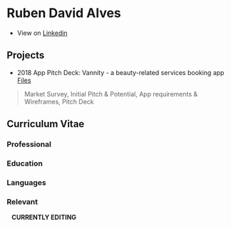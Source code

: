 # Ruben David Alves

- View on [Linkedin](https://www.linkedin.com/in/rubendavidalves/)

## Projects

- 2018 App Pitch Deck: Vannity - a beauty-related services booking app [Files](https://drive.google.com/drive/folders/1T2Kpif89qwU-gbDGLFmlck0q8U8gWWPl?usp=sharing)
>Market Survey, Initial Pitch & Potential, App requirements & Wireframes, Pitch Deck

## Curriculum Vitae

### Professional

### Education

### Languages

### Relevant



`
`
**CURRENTLY EDITING**
